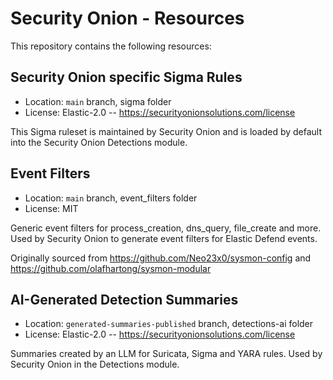 # Security Onion - Resources

This repository contains the following resources:


## Security Onion specific Sigma Rules
  - Location: `main` branch, sigma folder
  - License: Elastic-2.0 -- https://securityonionsolutions.com/license
    
This Sigma ruleset is maintained by Security Onion and is loaded by default into the Security Onion Detections module.

  
## Event Filters
  - Location: `main` branch, event_filters folder
  - License: MIT
    
Generic event filters for process_creation, dns_query, file_create and more. Used by Security Onion to generate event filters for Elastic Defend events.

Originally sourced from https://github.com/Neo23x0/sysmon-config and https://github.com/olafhartong/sysmon-modular


## AI-Generated Detection Summaries
  - Location: `generated-summaries-published` branch, detections-ai folder
  - License: Elastic-2.0 -- https://securityonionsolutions.com/license

Summaries created by an LLM for Suricata, Sigma and YARA rules. Used by Security Onion in the Detections module.
